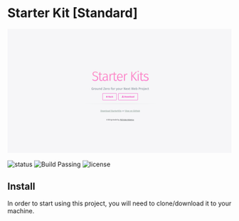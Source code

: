 # Starter Kit [Standard]
![Project Preview](assets/img/thumbnail.png)

![status](https://img.shields.io/pypi/status/Django.svg)
![Build Passing](https://img.shields.io/teamcity/codebetter/bt428.svg)
![license](https://img.shields.io/apm/l/vim-mode.svg)

## Install
In order to start using this project, you will need to clone/download it to your machine.
